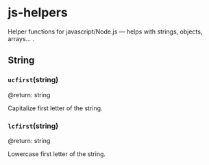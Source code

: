 # js-helpers

Helper functions for javascript/Node.js — helps with strings, objects, arrays... .

## String

### `ucfirst`(string)

@return: string

Capitalize first letter of the string.

### `lcfirst`(string)

@return: string

Lowercase first letter of the string.

